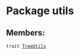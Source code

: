 # Package utils
## Members:
<pre><code class="language-scala" >trait <a href="./TreeUtils.md">TreeUtils</a></pre></code>
